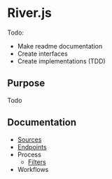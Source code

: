 
# River.js

Todo:

- Make readme documentation
- Create interfaces
- Create implementations (TDD)

## Purpose

Todo

## Documentation

- [Sources](https://github.com/wuha-io/river/blob/master/docs/sources.md)
- [Endpoints](https://github.com/wuha-io/river/blob/master/docs/endpoints.md)
- Process
  - [Filters](https://github.com/wuha-io/river/blob/master/docs/filters.md)
- Workflows
